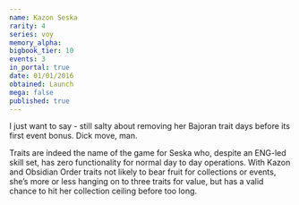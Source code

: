 ```yaml
---
name: Kazon Seska
rarity: 4
series: voy
memory_alpha:
bigbook_tier: 10
events: 3
in_portal: true
date: 01/01/2016
obtained: Launch
mega: false
published: true
---
```


I just want to say - still salty about removing her Bajoran trait days before its first event bonus. Dick move, man.

Traits are indeed the name of the game for Seska who, despite an ENG-led skill set, has zero functionality for normal day to day operations. With Kazon and Obsidian Order traits not likely to bear fruit for collections or events, she’s more or less hanging on to three traits for value, but has a valid chance to hit her collection ceiling before too long.
